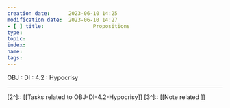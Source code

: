 ```yaml
---
creation date:		2023-06-10 14:25
modification date:	2023-06-10 14:27
- [ ] title: 				Propositions
type:
topic:
index:
name:
tags: 
---
```

OBJ : DI : 4.2 : Hypocrisy

---
[2^]:: [[Tasks related to OBJ-DI-4.2-Hypocrisy]]
[3^]:: [[Note related ]]